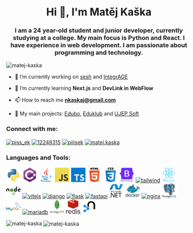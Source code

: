 <h1 align="center">Hi 👋, I'm Matěj Kaška</h1>
<h3 align="center">I am a 24 year-old student and junior developer, currently studying at a college. My main focus is Python and React. I have experience in web development. I am passionate about programming and technology.</h3>

<p align="left"> <img src="https://komarev.com/ghpvc/?username=matej-kaska&label=Profile%20views&color=0e75b6&style=flat" alt="matej-kaska" /> </p>

- 🔭 I’m currently working on [sesh](https://www.sesh.cz/) and [IntegrAGE](https://satool.ujep.cz/)

- 🌱 I’m currently learning **Next.js** and **DevLink in WebFlow**

- 📫 How to reach me **nkaskaj@gmail.com**

- 🎯 My main projects: [Edubo](https://app.eduklub.cz/), [Eduklub](https://plany-vyuky.eduklub.cz/) and [UJEP Soft](https://ujepsoft.ujep.cz/)

<h3 align="left">Connect with me:</h3>
<p align="left">
<a href="https://twitter.com/piss_ek" target="blank"><img align="center" src="https://raw.githubusercontent.com/rahuldkjain/github-profile-readme-generator/master/src/images/icons/Social/twitter.svg" alt="piss_ek" height="30" width="40" /></a>
<a href="https://stackoverflow.com/users/12248315" target="blank"><img align="center" src="https://raw.githubusercontent.com/rahuldkjain/github-profile-readme-generator/master/src/images/icons/Social/stack-overflow.svg" alt="12248315" height="30" width="40" /></a>
<a href="https://fb.com/piiisek" target="blank"><img align="center" src="https://raw.githubusercontent.com/rahuldkjain/github-profile-readme-generator/master/src/images/icons/Social/facebook.svg" alt="piiisek" height="30" width="40" /></a>
<a href="https://instagram.com/matej.kaska" target="blank"><img align="center" src="https://raw.githubusercontent.com/rahuldkjain/github-profile-readme-generator/master/src/images/icons/Social/instagram.svg" alt="matej.kaska" height="30" width="40" /></a>
</p>

<h3 align="left">Languages and Tools:</h3>
<p align="left">
  <a href="https://www.python.org" target="_blank" rel="noreferrer">
    <img src="https://raw.githubusercontent.com/devicons/devicon/master/icons/python/python-original.svg" alt="python" width="40" height="40" /></a>
  <a href="https://www.w3schools.com/cs/" target="_blank" rel="noreferrer">
    <img src="https://raw.githubusercontent.com/devicons/devicon/master/icons/csharp/csharp-original.svg" alt="csharp" width="40" height="40" /></a>
  <a href="https://www.java.com" target="_blank" rel="noreferrer">
    <img src="https://raw.githubusercontent.com/devicons/devicon/master/icons/java/java-original.svg" alt="java" width="40" height="40" /></a>
  <a href="https://developer.mozilla.org/en-US/docs/Web/JavaScript" target="_blank" rel="noreferrer"> <img src="https://raw.githubusercontent.com/devicons/devicon/master/icons/javascript/javascript-original.svg" alt="javascript" width="40" height="40"/></a>
  <a href="https://www.typescriptlang.org/" target="_blank" rel="noreferrer"> <img src="https://raw.githubusercontent.com/devicons/devicon/master/icons/typescript/typescript-original.svg" alt="typescript" width="40" height="40"/></a>
  <a href="https://www.w3.org/html/" target="_blank" rel="noreferrer">
    <img src="https://raw.githubusercontent.com/devicons/devicon/master/icons/html5/html5-original-wordmark.svg" alt="html5" width="40" height="40" /></a>
  <a href="https://www.w3schools.com/css/" target="_blank" rel="noreferrer">
    <img src="https://raw.githubusercontent.com/devicons/devicon/master/icons/css3/css3-original-wordmark.svg" alt="css3" width="40" height="40" /></a>
  <a href="https://getbootstrap.com" target="_blank" rel="noreferrer">
    <img src="https://raw.githubusercontent.com/devicons/devicon/master/icons/bootstrap/bootstrap-plain-wordmark.svg" alt="bootstrap" width="40" height="40" /></a>
  <a href="https://tailwindcss.com/" target="_blank" rel="noreferrer">
    <img src="https://upload.wikimedia.org/wikipedia/commons/thumb/d/d5/Tailwind_CSS_Logo.svg/512px-Tailwind_CSS_Logo.svg.png?20230715030042" alt="tailwind" width="40" height="30" /></a>
  <a href="https://reactjs.org/" target="_blank" rel="noreferrer"> <img src="https://raw.githubusercontent.com/devicons/devicon/master/icons/react/react-original-wordmark.svg" alt="react" width="40" height="40"/></a>
  <a href="https://nodejs.org" target="_blank" rel="noreferrer"> <img src="https://raw.githubusercontent.com/devicons/devicon/master/icons/nodejs/nodejs-original-wordmark.svg" alt="nodejs" width="40" height="40"/></a>
  <a href="https://vitejs.dev" target="_blank" rel="noreferrer"> <img src="https://vitejs.dev/logo.svg" alt="vitejs" width="40" height="40"/></a>
  <a href="https://www.djangoproject.com/" target="_blank" rel="noreferrer">
    <img src="https://youteam.io/blog/wp-content/uploads/2022/06/django-icon-0.png" alt="django" width="40" height="40" /></a>
  <a href="https://flask.palletsprojects.com/" target="_blank" rel="noreferrer">
    <img src="https://i.imgur.com/N4AeJdp.png" alt="flask" width="40" height="40" /></a>
  <a href="https://fastapi.tiangolo.com/" target="_blank" rel="noreferrer"> <img src="https://cdn.worldvectorlogo.com/logos/fastapi.svg" alt="fastapi" width="40" height="40"/></a>
  <a href="https://dotnet.microsoft.com/" target="_blank" rel="noreferrer">
    <img src="https://raw.githubusercontent.com/devicons/devicon/master/icons/dot-net/dot-net-original-wordmark.svg" alt="dotnet" width="40" height="40" /></a>
  <a href="https://www.docker.com/" target="_blank" rel="noreferrer">
    <img src="https://raw.githubusercontent.com/devicons/devicon/master/icons/docker/docker-original-wordmark.svg" alt="docker" width="40" height="40" /></a>
  <a href="https://nginx.org/en/" target="_blank" rel="noreferrer">
    <img src="https://www.svgrepo.com/show/373924/nginx.svg" alt="nginx" width="40" height="40" /></a>
  <a href="https://www.postgresql.org" target="_blank" rel="noreferrer">
    <img src="https://raw.githubusercontent.com/devicons/devicon/master/icons/postgresql/postgresql-original-wordmark.svg" alt="postgresql" width="40" height="40" /></a>
  <a href="https://www.mysql.com/" target="_blank" rel="noreferrer">
    <img src="https://raw.githubusercontent.com/devicons/devicon/master/icons/mysql/mysql-original-wordmark.svg" alt="mysql" width="40" height="40" /></a>
  <a href="https://mariadb.org/" target="_blank" rel="noreferrer">
    <img src="https://www.vectorlogo.zone/logos/mariadb/mariadb-icon.svg" alt="mariadb" width="40" height="40" /></a>
  <a href="https://www.mongodb.com/" target="_blank" rel="noreferrer">
    <img src="https://raw.githubusercontent.com/devicons/devicon/master/icons/mongodb/mongodb-original-wordmark.svg" alt="mongodb" width="40" height="40" /></a>
  <a href="https://redis.io" target="_blank" rel="noreferrer">
    <img src="https://raw.githubusercontent.com/devicons/devicon/master/icons/redis/redis-original-wordmark.svg" alt="redis" width="40" height="40" /></a>
  <a href="https://neo4j.com/" target="_blank" rel="noreferrer">
    <img src="https://raw.githubusercontent.com/matej-kaska/matej-kaska/ea4774f7e045359029d190e1b4e7ada03501f759/neo4j-logo.png" alt="redis" width="40" height="40" /></a> 
</p>

<p><img align="left" src="https://github-readme-stats.vercel.app/api/top-langs?username=matej-kaska&show_icons=true&locale=en&layout=compact" alt="matej-kaska" /></p>

<p>&nbsp;<img align="center" src="https://github-readme-stats.vercel.app/api?username=matej-kaska&show_icons=true&locale=en" alt="matej-kaska" /></p>
